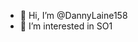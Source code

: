 - 👋 Hi, I’m @DannyLaine158
- 👀 I’m interested in SO1

<!---
DannyLaine158/DannyLaine158 is a ✨ special ✨ repository because its `README.md` (this file) appears on your GitHub profile.
You can click the Preview link to take a look at your changes.
--->
